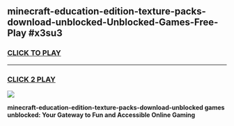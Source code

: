 
## minecraft-education-edition-texture-packs-download-unblocked-Unblocked-Games-Free-Play #x3su3
<h3>
<a href="https://us.freeplayer.one?title=minecraft-education-edition-texture-packs-download-unblocked&ref=9M">CLICK TO PLAY</a></h3>
<hr>

<h3>
<a href="https://us.freeplayer.one?title=minecraft-education-edition-texture-packs-download-unblocked&ref=9M">CLICK 2 PLAY</a>
  
</h3>

<a href="https://us.freeplayer.one?title=minecraft-education-edition-texture-packs-download-unblocked&ref=9M"><img src="https://clearcache.store/games.png"></a>


**minecraft-education-edition-texture-packs-download-unblocked games unblocked: Your Gateway to Fun and Accessible Online Gaming**

